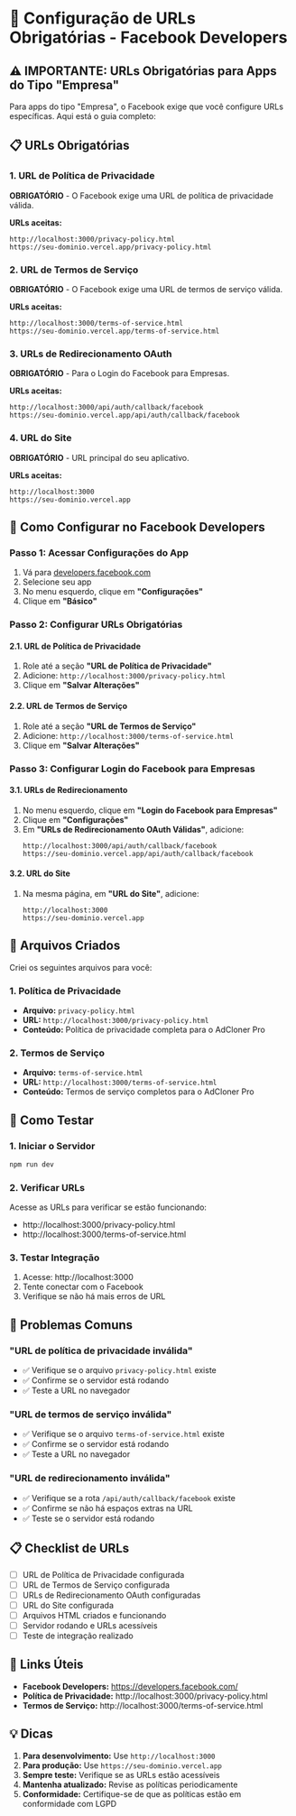 # 🔗 Configuração de URLs Obrigatórias - Facebook Developers

## ⚠️ IMPORTANTE: URLs Obrigatórias para Apps do Tipo "Empresa"

Para apps do tipo "Empresa", o Facebook exige que você configure URLs específicas. Aqui está o guia completo:

## 📋 URLs Obrigatórias

### 1. URL de Política de Privacidade
**OBRIGATÓRIO** - O Facebook exige uma URL de política de privacidade válida.

**URLs aceitas:**
```
http://localhost:3000/privacy-policy.html
https://seu-dominio.vercel.app/privacy-policy.html
```

### 2. URL de Termos de Serviço
**OBRIGATÓRIO** - O Facebook exige uma URL de termos de serviço válida.

**URLs aceitas:**
```
http://localhost:3000/terms-of-service.html
https://seu-dominio.vercel.app/terms-of-service.html
```

### 3. URLs de Redirecionamento OAuth
**OBRIGATÓRIO** - Para o Login do Facebook para Empresas.

**URLs aceitas:**
```
http://localhost:3000/api/auth/callback/facebook
https://seu-dominio.vercel.app/api/auth/callback/facebook
```

### 4. URL do Site
**OBRIGATÓRIO** - URL principal do seu aplicativo.

**URLs aceitas:**
```
http://localhost:3000
https://seu-dominio.vercel.app
```

## 🔧 Como Configurar no Facebook Developers

### Passo 1: Acessar Configurações do App
1. Vá para [developers.facebook.com](https://developers.facebook.com)
2. Selecione seu app
3. No menu esquerdo, clique em **"Configurações"**
4. Clique em **"Básico"**

### Passo 2: Configurar URLs Obrigatórias

#### 2.1. URL de Política de Privacidade
1. Role até a seção **"URL de Política de Privacidade"**
2. Adicione: `http://localhost:3000/privacy-policy.html`
3. Clique em **"Salvar Alterações"**

#### 2.2. URL de Termos de Serviço
1. Role até a seção **"URL de Termos de Serviço"**
2. Adicione: `http://localhost:3000/terms-of-service.html`
3. Clique em **"Salvar Alterações"**

### Passo 3: Configurar Login do Facebook para Empresas

#### 3.1. URLs de Redirecionamento
1. No menu esquerdo, clique em **"Login do Facebook para Empresas"**
2. Clique em **"Configurações"**
3. Em **"URLs de Redirecionamento OAuth Válidas"**, adicione:
   ```
   http://localhost:3000/api/auth/callback/facebook
   https://seu-dominio.vercel.app/api/auth/callback/facebook
   ```

#### 3.2. URL do Site
1. Na mesma página, em **"URL do Site"**, adicione:
   ```
   http://localhost:3000
   https://seu-dominio.vercel.app
   ```

## 📄 Arquivos Criados

Criei os seguintes arquivos para você:

### 1. Política de Privacidade
- **Arquivo:** `privacy-policy.html`
- **URL:** `http://localhost:3000/privacy-policy.html`
- **Conteúdo:** Política de privacidade completa para o AdCloner Pro

### 2. Termos de Serviço
- **Arquivo:** `terms-of-service.html`
- **URL:** `http://localhost:3000/terms-of-service.html`
- **Conteúdo:** Termos de serviço completos para o AdCloner Pro

## 🚀 Como Testar

### 1. Iniciar o Servidor
```bash
npm run dev
```

### 2. Verificar URLs
Acesse as URLs para verificar se estão funcionando:
- http://localhost:3000/privacy-policy.html
- http://localhost:3000/terms-of-service.html

### 3. Testar Integração
1. Acesse: http://localhost:3000
2. Tente conectar com o Facebook
3. Verifique se não há mais erros de URL

## 🚨 Problemas Comuns

### "URL de política de privacidade inválida"
- ✅ Verifique se o arquivo `privacy-policy.html` existe
- ✅ Confirme se o servidor está rodando
- ✅ Teste a URL no navegador

### "URL de termos de serviço inválida"
- ✅ Verifique se o arquivo `terms-of-service.html` existe
- ✅ Confirme se o servidor está rodando
- ✅ Teste a URL no navegador

### "URL de redirecionamento inválida"
- ✅ Verifique se a rota `/api/auth/callback/facebook` existe
- ✅ Confirme se não há espaços extras na URL
- ✅ Teste se o servidor está rodando

## 📋 Checklist de URLs

- [ ] URL de Política de Privacidade configurada
- [ ] URL de Termos de Serviço configurada
- [ ] URLs de Redirecionamento OAuth configuradas
- [ ] URL do Site configurada
- [ ] Arquivos HTML criados e funcionando
- [ ] Servidor rodando e URLs acessíveis
- [ ] Teste de integração realizado

## 🔗 Links Úteis

- **Facebook Developers:** https://developers.facebook.com/
- **Política de Privacidade:** http://localhost:3000/privacy-policy.html
- **Termos de Serviço:** http://localhost:3000/terms-of-service.html

## 💡 Dicas

1. **Para desenvolvimento:** Use `http://localhost:3000`
2. **Para produção:** Use `https://seu-dominio.vercel.app`
3. **Sempre teste:** Verifique se as URLs estão acessíveis
4. **Mantenha atualizado:** Revise as políticas periodicamente
5. **Conformidade:** Certifique-se de que as políticas estão em conformidade com LGPD 